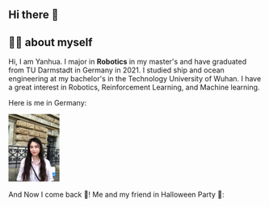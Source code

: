 ## Hi there 👋


## 🙋‍♀️ about myself 
Hi, I am Yanhua.  I major in **Robotics** in my master's and have graduated from TU Darmstadt in Germany in 2021. I studied ship and ocean engineering at my bachelor's in the Technology University of Wuhan. I have a great interest in Robotics, Reinforcement Learning, and Machine learning.

Here is me in Germany:

<img src="assets/211.jpg" alt="me-in-Hamburg" width="20%" />



And Now I come back 👻!
Me and my friend in Halloween Party 🎃:
